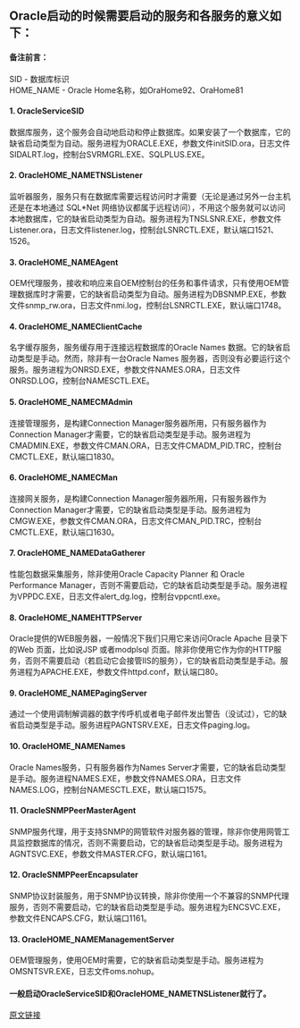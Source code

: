 ## Oracle启动的时候需要启动的服务和各服务的意义如下：  
#### 备注前言：  
SID - 数据库标识  
HOME_NAME - Oracle Home名称，如OraHome92、OraHome81
#### 1. OracleServiceSID  
数据库服务，这个服务会自动地启动和停止数据库。如果安装了一个数据库，它的缺省启动类型为自动。服务进程为ORACLE.EXE，参数文件initSID.ora，日志文件SIDALRT.log，控制台SVRMGRL.EXE、SQLPLUS.EXE。  
#### 2. OracleHOME_NAMETNSListener
监听器服务，服务只有在数据库需要远程访问时才需要（无论是通过另外一台主机还是在本地通过 SQL*Net 网络协议都属于远程访问），不用这个服务就可以访问本地数据库，它的缺省启动类型为自动。服务进程为TNSLSNR.EXE，参数文件Listener.ora，日志文件listener.log，控制台LSNRCTL.EXE，默认端口1521、1526。  
#### 3. OracleHOME_NAMEAgent  
OEM代理服务，接收和响应来自OEM控制台的任务和事件请求，只有使用OEM管理数据库时才需要，它的缺省启动类型为自动。服务进程为DBSNMP.EXE，参数文件snmp_rw.ora，日志文件nmi.log，控制台LSNRCTL.EXE，默认端口1748。  
#### 4. OracleHOME_NAMEClientCache  
名字缓存服务，服务缓存用于连接远程数据库的Oracle Names 数据。它的缺省启动类型是手动。然而，除非有一台Oracle Names 服务器，否则没有必要运行这个服务。服务进程为ONRSD.EXE，参数文件NAMES.ORA，日志文件ONRSD.LOG，控制台NAMESCTL.EXE。  
#### 5. OracleHOME_NAMECMAdmin  
连接管理服务，是构建Connection Manager服务器所用，只有服务器作为Connection Manager才需要，它的缺省启动类型是手动。服务进程为CMADMIN.EXE，参数文件CMAN.ORA，日志文件CMADM_PID.TRC，控制台CMCTL.EXE，默认端口1830。  
#### 6. OracleHOME_NAMECMan  
连接网关服务，是构建Connection Manager服务器所用，只有服务器作为Connection Manager才需要，它的缺省启动类型是手动。服务进程为CMGW.EXE，参数文件CMAN.ORA，日志文件CMAN_PID.TRC，控制台CMCTL.EXE，默认端口1630。  
#### 7. OracleHOME_NAMEDataGatherer  
性能包数据采集服务，除非使用Oracle Capacity Planner 和 Oracle Performance Manager，否则不需要启动，它的缺省启动类型是手动。服务进程为VPPDC.EXE，日志文件alert_dg.log，控制台vppcntl.exe。  
#### 8. OracleHOME_NAMEHTTPServer  
Oracle提供的WEB服务器，一般情况下我们只用它来访问Oracle Apache 目录下的Web 页面，比如说JSP 或者modplsql 页面。除非你使用它作为你的HTTP服务，否则不需要启动（若启动它会接管IIS的服务），它的缺省启动类型是手动。服务进程为APACHE.EXE，参数文件httpd.conf，默认端口80。  
#### 9. OracleHOME_NAMEPagingServer  
通过一个使用调制解调器的数字传呼机或者电子邮件发出警告（没试过），它的缺省启动类型是手动。服务进程PAGNTSRV.EXE，日志文件paging.log。  
#### 10. OracleHOME_NAMENames  
Oracle Names服务，只有服务器作为Names Server才需要，它的缺省启动类型是手动。服务进程NAMES.EXE，参数文件NAMES.ORA，日志文件NAMES.LOG，控制台NAMESCTL.EXE，默认端口1575。  
#### 11. OracleSNMPPeerMasterAgent  
SNMP服务代理，用于支持SNMP的网管软件对服务器的管理，除非你使用网管工具监控数据库的情况，否则不需要启动，它的缺省启动类型是手动。服务进程为AGNTSVC.EXE，参数文件MASTER.CFG，默认端口161。  
#### 12. OracleSNMPPeerEncapsulater  
SNMP协议封装服务，用于SNMP协议转换，除非你使用一个不兼容的SNMP代理服务，否则不需要启动，它的缺省启动类型是手动。服务进程为ENCSVC.EXE，参数文件ENCAPS.CFG，默认端口1161。  
#### 13. OracleHOME_NAMEManagementServer  
OEM管理服务，使用OEM时需要，它的缺省启动类型是手动。服务进程为OMSNTSVR.EXE，日志文件oms.nohup。  
#### 一般启动OracleServiceSID和OracleHOME_NAMETNSListener就行了。 
[原文链接](https://zhidao.baidu.com/question/415197146.html)
